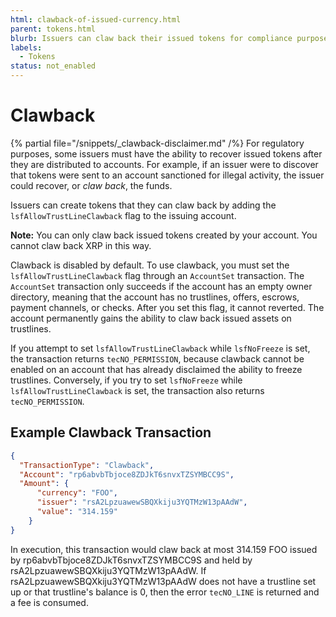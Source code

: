 ```yaml
---
html: clawback-of-issued-currency.html
parent: tokens.html
blurb: Issuers can claw back their issued tokens for compliance purposes.
labels:
  - Tokens
status: not_enabled
---
```

# Clawback
{% partial file="/snippets/_clawback-disclaimer.md" /%}
For regulatory purposes, some issuers must have the ability to recover issued tokens after they are distributed to accounts. For example, if an issuer were to discover that tokens were sent to an account sanctioned for illegal activity, the issuer could recover, or *claw back*, the funds.

Issuers can create tokens that they can claw back by adding the `lsfAllowTrustLineClawback` flag to the issuing account.

**Note:** You can only claw back issued tokens created by your account. You cannot claw back XRP in this way.

Clawback is disabled by default. To use clawback, you must set the `lsfAllowTrustLineClawback` flag through an `AccountSet` transaction. The `AccountSet` transaction only succeeds if the account has an empty owner directory, meaning that the account has no trustlines, offers, escrows, payment channels, or checks. After you set this flag, it cannot reverted. The account permanently gains the ability to claw back issued assets on trustlines.

If you attempt to set `lsfAllowTrustLineClawback` while `lsfNoFreeze` is set, the transaction returns `tecNO_PERMISSION`, because clawback cannot be enabled on an account that has already disclaimed the ability to freeze trustlines. 
Conversely, if you try to set `lsfNoFreeze` while `lsfAllowTrustLineClawback` is set, the transaction also returns `tecNO_PERMISSION`.

## Example Clawback Transaction

```json
{
  "TransactionType": "Clawback",
  "Account": "rp6abvbTbjoce8ZDJkT6snvxTZSYMBCC9S",
  "Amount": {
      "currency": "FOO",
      "issuer": "rsA2LpzuawewSBQXkiju3YQTMzW13pAAdW",
      "value": "314.159"
    }
}
```

In execution, this transaction would claw back at most 314.159 FOO issued by rp6abvbTbjoce8ZDJkT6snvxTZSYMBCC9S and held by rsA2LpzuawewSBQXkiju3YQTMzW13pAAdW. If rsA2LpzuawewSBQXkiju3YQTMzW13pAAdW does not have a trustline set up or that trustline's balance is 0, then the error `tecNO_LINE` is returned and a fee is consumed.

